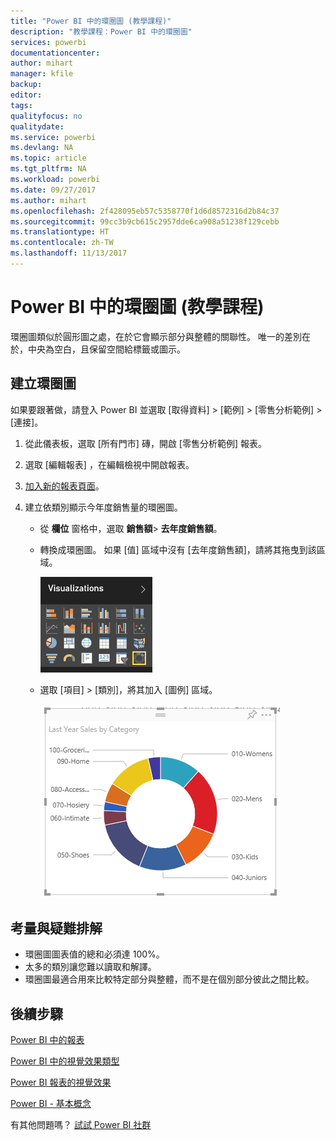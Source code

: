 ```yaml
---
title: "Power BI 中的環圈圖 (教學課程)"
description: "教學課程：Power BI 中的環圈圖"
services: powerbi
documentationcenter: 
author: mihart
manager: kfile
backup: 
editor: 
tags: 
qualityfocus: no
qualitydate: 
ms.service: powerbi
ms.devlang: NA
ms.topic: article
ms.tgt_pltfrm: NA
ms.workload: powerbi
ms.date: 09/27/2017
ms.author: mihart
ms.openlocfilehash: 2f428095eb57c5358770f1d6d8572316d2b84c37
ms.sourcegitcommit: 99cc3b9cb615c2957dde6ca908a51238f129cebb
ms.translationtype: HT
ms.contentlocale: zh-TW
ms.lasthandoff: 11/13/2017
---
```

# <a name="doughnut-charts-in-power-bi-tutorial"></a>Power BI 中的環圈圖 (教學課程)
環圈圖類似於圓形圖之處，在於它會顯示部分與整體的關聯性。 唯一的差別在於，中央為空白，且保留空間給標籤或圖示。

## <a name="create-a-doughnut-chart"></a>建立環圈圖
如果要跟著做，請登入 Power BI 並選取 [取得資料] \> [範例] \> [零售分析範例] \> [連接]。 

1. 從此儀表板，選取 [所有門市] 磚，開啟 [零售分析範例] 報表。
2. 選取 [編輯報表]  ，在編輯檢視中開啟報表。
3. [加入新的報表頁面](power-bi-report-add-page.md)。
4. 建立依類別顯示今年度銷售量的環圈圖。
   
   * 從 **欄位** 窗格中，選取 **銷售額**\> **去年度銷售額**。
   * 轉換成環圈圖。 如果 [值]  區域中沒有 [去年度銷售額]，請將其拖曳到該區域。
     
       ![](media/power-bi-visualization-doughnut-charts/convertdonut.png)
   * 選取 [項目] \> [類別]，將其加入 [圖例] 區域。 
     
       ![](media/power-bi-visualization-doughnut-charts/doughnuttutorial.png)

## <a name="considerations-and-troubleshooting"></a>考量與疑難排解
* 環圈圖圖表值的總和必須達 100%。
* 太多的類別讓您難以讀取和解譯。
* 環圈圖最適合用來比較特定部分與整體，而不是在個別部分彼此之間比較。 

## <a name="next-steps"></a>後續步驟
[Power BI 中的報表](service-reports.md)

[Power BI 中的視覺效果類型](power-bi-visualization-types-for-reports-and-q-and-a.md)

[Power BI 報表的視覺效果](power-bi-report-visualizations.md)

[Power BI - 基本概念](service-basic-concepts.md)

有其他問題嗎？ [試試 Power BI 社群](http://community.powerbi.com/)

